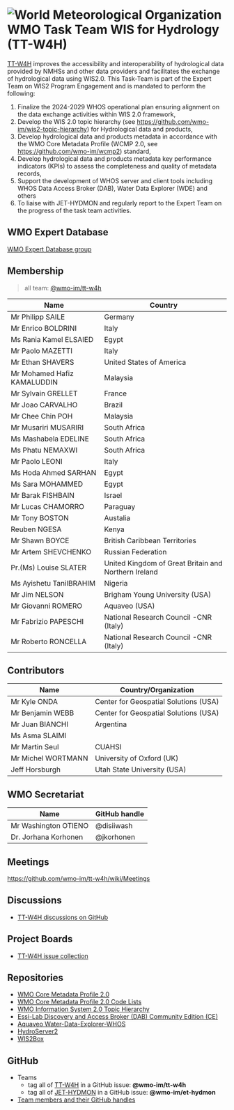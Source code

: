 # ![World Meteorological Organization](https://community.wmo.int/themes/wmo/logo.png) WMO Task Team WIS for Hydrology (TT-W4H)
[TT-W4H]() improves the accessibility and interoperability of hydrological data provided by NMHSs and other data providers and facilitates the exchange of hydrological data using WIS2.0. This Task-Team is part of the Expert Team on WIS2 Program Engagement and is mandated to perform the following:
1. Finalize the 2024-2029 WHOS operational plan ensuring alignment on the data exchange activities within WIS 2.0 framework, 
2. Develop the WIS 2.0 topic hierarchy (see https://github.com/wmo-im/wis2-topic-hierarchy)  for Hydrological data and products, 
3. Develop hydrological data and products metadata in accordance with the WMO Core Metadata Profile (WCMP 2.0, see https://github.com/wmo-im/wcmp2) standard, 
4. Develop hydrological data and products metadata key performance indicators (KPIs) to assess the completeness and quality of metadata records, 
5. Support the development of WHOS server and client tools including WHOS Data Access Broker (DAB), Water Data Explorer (WDE) and others
6. To liaise with JET-HYDMON  and regularly report to the Expert Team on the progress of the task team activities. 

## WMO Expert Database
[WMO Expert Database group](https://contacts.wmo.int/groups/details_group_expert/?id=6d36e45b-6a0b-ee11-8f6e-000d3aa9b86e)

## Membership

>all team: [@wmo-im/tt-w4h](https://github.com/orgs/wmo-im/teams/tt-w4h)

| Name                        | Country                                              |
|-----------------------------|------------------------------------------------------|
| Mr Philipp  SAILE           | Germany                                              |
| Mr Enrico    BOLDRINI       | Italy                                                |
| Ms Rania Kamel ELSAIED      | Egypt                                                |
| Mr Paolo    MAZETTI         | Italy                                                |
| Mr Ethan SHAVERS            | United States of America                             |
| Mr Mohamed Hafiz KAMALUDDIN | Malaysia                                             |
| Mr Sylvain GRELLET          | France                                               |
| Mr Joao    CARVALHO         | Brazil                                               |
| Mr Chee Chin  POH           | Malaysia                                             |
| Mr Musariri MUSARIRI        | South Africa                                         |
| Ms Mashabela  EDELINE       | South Africa                                         |
| Ms Phatu NEMAXWI            | South Africa                                         |
| Mr Paolo    LEONI           | Italy                                                |
| Ms Hoda Ahmed SARHAN        | Egypt                                                |
| Ms Sara  MOHAMMED           | Egypt                                                |
| Mr Barak FISHBAIN           | Israel                                               |
| Mr Lucas CHAMORRO           | Paraguay                                             |
| Mr Tony BOSTON              | Austalia                                             |                                               
| Reuben NGESA                | Kenya                                                |
| Mr Shawn    BOYCE           | British Caribbean Territories                        |
| Mr Artem SHEVCHENKO         | Russian Federation                                   |
| Pr.(Ms) Louise SLATER       | United Kingdom of Great Britain and Northern Ireland |
| Ms Ayishetu TaniIBRAHIM     | Nigeria                                              |
| Mr Jim NELSON               | Brigham Young University (USA)                       |
| Mr Giovanni  ROMERO         | Aquaveo (USA)                                        |
| Mr Fabrizio PAPESCHI        | National Research Council -CNR (Italy)               |
| Mr Roberto  RONCELLA        | National Research Council -CNR (Italy)               |

## Contributors
| Name                        | Country/Organization
|-----------------------------|------------------------------------------------------|
| Mr Kyle ONDA                | Center for Geospatial Solutions (USA)                |
| Mr Benjamin WEBB            | Center for Geospatial Solutions (USA)                |
| Mr Juan BIANCHI             | Argentina                                            |
| Ms Asma    SLAIMI           |                                                      |
| Mr Martin Seul              | CUAHSI                                               |
|Mr Michel WORTMANN           | University of Oxford (UK)                            |
|Jeff Horsburgh               | Utah State University (USA)                          |
 
## WMO Secretariat    

|Name |GitHub handle |
|---- |--------------|
|Mr Washington OTIENO|@disiiwash
|Dr. Jorhana Korhonen|@jkorhonen


## Meetings
https://github.com/wmo-im/tt-w4h/wiki/Meetings

## Discussions
- [TT-W4H discussions on GitHub](https://github.com/wmo-im/tt-w4h/discussions)

## Project Boards
- [TT-W4H issue collection](https://github.com/orgs/wmo-im/projects/31)


## Repositories
* [WMO Core Metadata Profile 2.0](https://github.com/wmo-im/wcmp2)
* [WMO Core Metadata Profile 2.0 Code Lists](https://github.com/wmo-im/wcmp2-codelists)
* [WMO Information System 2.0 Topic Hierarchy](https://github.com/wmo-im/wis2-topic-hierarchy)
* [Essi-Lab Discovery and Access Broker (DAB) Community Edition (CE)](https://github.com/ESSI-Lab/DAB)
* [Aquaveo Water-Data-Explorer-WHOS](https://github.com/Aquaveo/Water-Data-Explorer-WHOS)
* [HydroServer2](https://github.com/hydroserver2)
* [WIS2Box](https://github.com/wmo-im/wis2box)

## GitHub
- Teams
  - tag all of [TT-W4H](https://github.com/orgs/wmo-im/teams/tt-w4h) in a GitHub issue: **@wmo-im/tt-w4h**
  - tag all of [JET-HYDMON](https://github.com/orgs/wmo-im/teams/et-hydmon) in a GitHub issue: **@wmo-im/et-hydmon**
- [Team members and their GitHub handles](#Membership)
